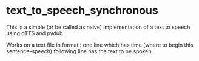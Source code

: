 # text_to_speech_synchronous
This is a simple (or be called as naive) implementation of a text to speech using gTTS and pydub.

Works on a text file in format : 
one line which has time (where to begin this sentence-speech)
following line has the text to be spoken

